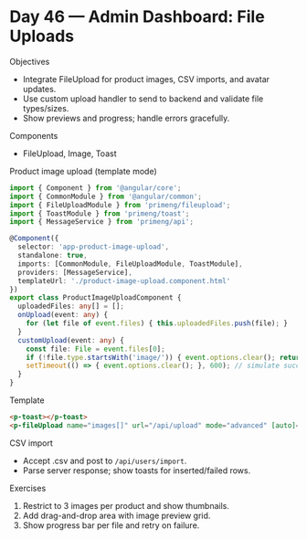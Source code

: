 # Day 46 — Admin Dashboard: File Uploads

Objectives
- Integrate FileUpload for product images, CSV imports, and avatar updates.
- Use custom upload handler to send to backend and validate file types/sizes.
- Show previews and progress; handle errors gracefully.

Components
- FileUpload, Image, Toast

Product image upload (template mode)
```ts
import { Component } from '@angular/core';
import { CommonModule } from '@angular/common';
import { FileUploadModule } from 'primeng/fileupload';
import { ToastModule } from 'primeng/toast';
import { MessageService } from 'primeng/api';

@Component({
  selector: 'app-product-image-upload',
  standalone: true,
  imports: [CommonModule, FileUploadModule, ToastModule],
  providers: [MessageService],
  templateUrl: './product-image-upload.component.html'
})
export class ProductImageUploadComponent {
  uploadedFiles: any[] = [];
  onUpload(event: any) {
    for (let file of event.files) { this.uploadedFiles.push(file); }
  }
  customUpload(event: any) {
    const file: File = event.files[0];
    if (!file.type.startsWith('image/')) { event.options.clear(); return; }
    setTimeout(() => { event.options.clear(); }, 600); // simulate success
  }
}
```

Template
```html
<p-toast></p-toast>
<p-fileUpload name="images[]" url="/api/upload" mode="advanced" [auto]="false" [customUpload]="true" (uploadHandler)="customUpload($event)" accept="image/*" maxFileSize="2000000"></p-fileUpload>
```

CSV import
- Accept .csv and post to `/api/users/import`.
- Parse server response; show toasts for inserted/failed rows.

Exercises
1) Restrict to 3 images per product and show thumbnails.
2) Add drag-and-drop area with image preview grid.
3) Show progress bar per file and retry on failure.
